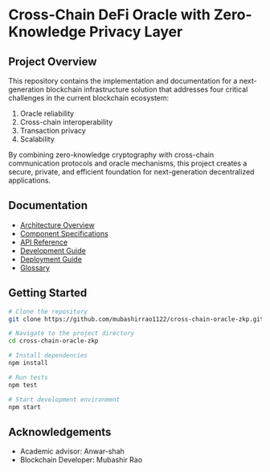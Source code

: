 # Cross-Chain DeFi Oracle with Zero-Knowledge Privacy Layer



## Project Overview

This repository contains the implementation and documentation for a next-generation blockchain infrastructure solution that addresses four critical challenges in the current blockchain ecosystem:

1. Oracle reliability
2. Cross-chain interoperability
3. Transaction privacy
4. Scalability

By combining zero-knowledge cryptography with cross-chain communication protocols and oracle mechanisms, this project creates a secure, private, and efficient foundation for next-generation decentralized applications.

## Documentation

- [Architecture Overview](architecture/overview.md)
- [Component Specifications](specifications)
- [API Reference](api/index.md)
- [Development Guide](guides/development.md)
- [Deployment Guide](guides/deployment.md)
- [Glossary](glossary.md)

## Getting Started

```bash
# Clone the repository
git clone https://github.com/mubashirrao1122/cross-chain-oracle-zkp.git

# Navigate to the project directory
cd cross-chain-oracle-zkp

# Install dependencies
npm install

# Run tests
npm test

# Start development environment
npm start
```


## Acknowledgements

- Academic advisor: Anwar-shah
- Blockchain Developer: Mubashir Rao
